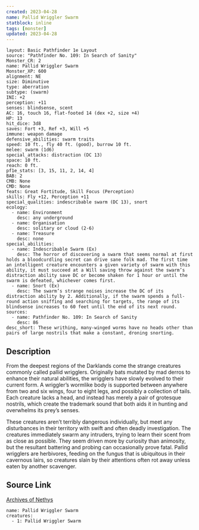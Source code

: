 ```yaml
---
created: 2023-04-28
name: Pallid Wriggler Swarm
statblock: inline
tags: [monster]
updated: 2023-04-28
---
```

```statblock
layout: Basic Pathfinder 1e Layout
source: "Pathfinder No. 109: In Search of Sanity"
Monster_CR: 2
name: Pallid Wriggler Swarm
Monster_XP: 600
alignment: NE
size: Diminutive
type: aberration
subtype: (swarm)
INI: +2
perception: +11
senses: blindsense, scent
AC: 16, touch 16, flat-footed 14 (dex +2, size +4)
HP: 13
hit_dice: 3d8
saves: Fort +3, Ref +3, Will +5
immune: weapon damage
defensive_abilities: swarm traits
speed: 10 ft., fly 40 ft. (good), burrow 10 ft.
melee: swarm (1d6)
special_attacks: distraction (DC 13)
space: 10 ft.
reach: 0 ft.
pf1e_stats: [3, 15, 11, 2, 14, 4]
BAB: 2
CMB: None
CMD: None
feats: Great Fortitude, Skill Focus (Perception)
skills: Fly +12, Perception +11
special_qualities: indescribable swarm (DC 13), snort
ecology:
  - name: Environment
    desc: any underground
  - name: Organisation
    desc: solitary or cloud (2-6)
  - name: Treasure
    desc: none
special_abilities:
  - name: Indescribable Swarm (Ex)
    desc: The horror of discovering a swarm that seems normal at first holds a bloodcurdling secret can drive sane folk mad. The first time an intelligent creature encounters a given variety of swarm with this ability, it must succeed at a Will saving throw against the swarm’s distraction ability save DC or become shaken for 1 hour or until the swarm is defeated, whichever comes first.
  - name: Snort (Ex)
    desc: The swarm’s strange noises increase the DC of its distraction ability by 2. Additionally, if the swarm spends a full-round action sniffing and searching for targets, the range of its blindsense increases to 60 feet until the end of its next round.
sources:
  - name: Pathfinder No. 109: In Search of Sanity
    desc: 86
desc_short: These writhing, many-winged worms have no heads other than pairs of large nostrils that make a constant, droning snorting.
```
## Description
From the deepest regions of the Darklands come the strange creatures commonly called pallid wrigglers. Originally bats mutated by mad derros to enhance their natural abilities, the wrigglers have slowly evolved to their current form. A wriggler’s wormlike body is supported between anywhere from two and six wings, four to eight legs, and possibly a collection of tails. Each creature lacks a head, and instead has merely a pair of grotesque nostrils, which create the trademark sound that both aids it in hunting and overwhelms its prey’s senses.

These creatures aren’t terribly dangerous individually, but meet any disturbances in their territory with swift and often deadly investigation. The creatures immediately swarm any intruders, trying to learn their scent from as close as possible. They seem driven more by curiosity than animosity, but the resultant battering and probing can occasionally prove fatal. Pallid wrigglers are herbivores, feeding on the fungus that is ubiquitous in their cavernous lairs, so creatures slain by their attentions often rot away unless eaten by another scavenger.
## Source Link
[Archives of Nethys](https://aonprd.com/MonsterDisplay.aspx?ItemName=Pallid%20Wriggler%20Swarm)
```encounter-table
name: Pallid Wriggler Swarm
creatures:
  - 1: Pallid Wriggler Swarm
```
